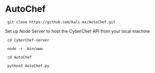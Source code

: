 # AutoChef

` 
git clone https://github.com/kali-mx/AutoChef.git 
`

Set up Node Server to host the CyberChef API from your local machine

` cd CyberChef-server`

` node -r .bin/www`

` cd AutoChef`

` python3 AutoChef.py`



